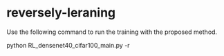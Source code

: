 # reversely-leraning

Use the following command to run the training with the proposed method.

python RL_densenet40_cifar100_main.py -r
